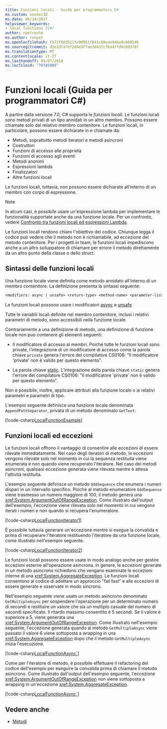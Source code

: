 ```yaml
---
title: Funzioni locali - Guida per programmatori C#
ms.custom: seodec18
ms.date: 06/14/2017
helpviewer_keywords:
- local functions [C#]
author: rpetrusha
ms.author: ronpet
ms.openlocfilehash: f572f683511fe90951f841c80eae448a9cb6054b
ms.sourcegitcommit: d2e1dfa7ef2d4e9ffae3d431cf6a4ffd9c8d378f
ms.translationtype: MT
ms.contentlocale: it-IT
ms.lasthandoff: 09/07/2019
ms.locfileid: "70785086"
---
```

# <a name="local-functions-c-programming-guide"></a>Funzioni locali (Guida per programmatori C#)

A partire dalla versione 7.0, C# supporta le *funzioni locali*. Le funzioni locali sono metodi privati di un tipo annidati in un altro membro. Possono essere chiamate solo dal relativo membro contenitore. Le funzioni locali, in particolare, possono essere dichiarate in e chiamate da:

- Metodi, soprattutto metodi iteratori e metodi asincroni
- Costruttori
- Funzioni di accesso alle proprietà
- Funzioni di accesso agli eventi
- Metodi anonimi
- Espressioni lambda
- Finalizzatori
- Altre funzioni locali

Le funzioni locali, tuttavia, non possono essere dichiarate all'interno di un membro con corpo di espressione.

> [!NOTE]
> In alcuni casi, è possibile usare un'espressione lambda per implementare le funzionalità supportate anche da una funzione locale. Per un confronto, vedere [Confronto tra funzioni locali ed espressioni Lambda](../../local-functions-vs-lambdas.md).

Le funzioni locali rendono chiaro l'obiettivo del codice. Chiunque legga il codice può vedere che il metodo non è richiamabile, ad eccezione del metodo contenitore. Per i progetti in team, le funzioni locali impediscono anche a un altro sviluppatore di chiamare per errore il metodo direttamente da un altro punto della classe o dello struct.
 
## <a name="local-function-syntax"></a>Sintassi delle funzioni locali

Una funzione locale viene definita come metodo annidato all'interno di un membro contenitore. La definizione presenta la sintassi seguente:

```txt
<modifiers: async | unsafe> <return-type> <method-name> <parameter-list>
```

Le funzioni locali possono usare i modificatori [async](../../language-reference/keywords/async.md) e [unsafe](../../language-reference/keywords/unsafe.md). 

Tutte le variabili locali definite nel membro contenitore, inclusi i relativi parametri di metodo, sono accessibili nella funzione locale. 

Contrariamente a una definizione di metodo, una definizione di funzione locale non può contenere gli elementi seguenti:

- Il modificatore di accesso ai membri. Poiché tutte le funzioni locali sono private, l'integrazione di un modificatore di accesso come la parola chiave `private` genera l'errore del compilatore CS0106: "Il modificatore 'private' non è valido per questo elemento".
 
- La parola chiave [static](../../language-reference/keywords/static.md). L'integrazione della parola chiave `static` genera l'errore del compilatore CS0106: "Il modificatore 'private' non è valido per questo elemento".

Non è possibile, inoltre, applicare attributi alla funzione locale o ai relativi parametri e parametri di tipo. 
 
L'esempio seguente definisce una funzione locale denominata `AppendPathSeparator`, privata di un metodo denominato `GetText`:
   
[!code-csharp[LocalFunctionExample](../../../../samples/snippets/csharp/programming-guide/classes-and-structs/local-functions1.cs)]  
   
## <a name="local-functions-and-exceptions"></a>Funzioni locali ed eccezioni

Le funzioni locali offrono il vantaggio di consentire alle eccezioni di essere rilevate immediatamente. Nel caso degli iteratori di metodo, le eccezioni vengono rilevate solo nel momento in cui la sequenza restituita viene enumerata e non quando viene recuperato l'iteratore. Nel caso dei metodi asincroni, qualsiasi eccezione generata viene rilevata mentre è attesa l'attività restituita. 

L'esempio seguente definisce un metodo `OddSequence` che enumera i numeri dispari in un intervallo specifico. Poiché al metodo enumeratore `OddSequence` viene trasmesso un numero maggiore di 100, il metodo genera una <xref:System.ArgumentOutOfRangeException>. Come illustrato dall'output dell'esempio, l'eccezione viene rilevata solo nel momento in cui vengono iterati i numeri e non quando si recupera l'enumeratore.

[!code-csharp[LocalFunctionIterator1](../../../../samples/snippets/csharp/programming-guide/classes-and-structs/local-functions-iterator1.cs)] 

È possibile tuttavia generare un'eccezione mentre si esegue la convalida e prima di recuperare l'iteratore restituendo l'iteratore da una funzione locale, come illustrato nell'esempio seguente.

[!code-csharp[LocalFunctionIterator2](../../../../samples/snippets/csharp/programming-guide/classes-and-structs/local-functions-iterator2.cs)]

Le funzioni locali possono essere usate in modo analogo anche per gestire eccezioni esterne all'operazione asincrona. In genere, le eccezioni generate in un metodo asincrono richiedono che vengano esaminate le eccezioni interne di una <xref:System.AggregateException>. Le funzioni locali consentono al codice di adottare un approccio "fail fast" e alle eccezioni di essere generate e osservate in modo sincrono.

Nell'esempio seguente viene usato un metodo asincrono denominato `GetMultipleAsync` per sospendere l'operazione per un determinato numero di secondi e restituire un valore che sia un multiplo casuale del numero di secondi specificato. Il ritardo massimo consentito è 5 secondi. Se il valore è superiore a 5, viene generata una <xref:System.ArgumentOutOfRangeException>. Come illustrato nell'esempio seguente, l'eccezione generata quando al metodo `GetMultipleAsync` viene passato il valore 6 viene sottoposta a wrapping in una <xref:System.AggregateException> dopo che il metodo `GetMultipleAsync` inizia l'esecuzione.

[!code-csharp[LocalFunctionAsync`](../../../../samples/snippets/csharp/programming-guide/classes-and-structs/local-functions-async1.cs)] 

Come per l'iteratore di metodo, è possibile effettuare il refactoring del codice dell'esempio per eseguire la convalida prima di chiamare il metodo asincrono. Come illustrato dall'output dell'esempio seguente, l'eccezione <xref:System.ArgumentOutOfRangeException> non viene sottoposta a wrapping in un'eccezione <xref:System.AggregateException>.

[!code-csharp[LocalFunctionAsync`](../../../../samples/snippets/csharp/programming-guide/classes-and-structs/local-functions-async2.cs)] 

## <a name="see-also"></a>Vedere anche

- [Metodi](methods.md)
